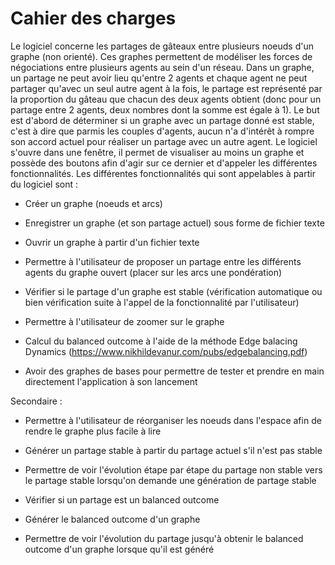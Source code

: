 # Cahier des charges

Le logiciel concerne les partages de gâteaux entre plusieurs noeuds d'un graphe (non orienté). Ces graphes permettent de modéliser les forces de négociations entre plusieurs agents au sein d'un réseau. Dans un graphe, un partage ne peut avoir lieu qu'entre 2 agents et chaque agent ne peut partager qu'avec un seul autre agent à la fois, le partage est représenté par la proportion du gâteau que chacun des deux agents obtient (donc pour un partage entre 2 agents, deux nombres dont la somme est égale à 1). Le but est d'abord de déterminer si un graphe avec un partage donné est stable, c'est à dire que parmis les couples d'agents, aucun n'a d'intérêt à rompre son accord actuel pour réaliser un partage avec un autre agent. Le logiciel s'ouvre dans une fenêtre, il permet de visualiser au moins un graphe et possède des boutons afin d'agir sur ce dernier et d'appeler les différentes fonctionnalités.
Les différentes fonctionnalités qui sont appelables à partir du logiciel sont :

- Créer un graphe (noeuds et arcs)

- Enregistrer un graphe (et son partage actuel) sous forme de fichier texte

- Ouvrir un graphe à partir d'un fichier texte

- Permettre à l'utilisateur de proposer un partage entre les différents agents du graphe ouvert (placer sur les arcs une pondération)

- Vérifier si le partage d'un graphe est stable (vérification automatique ou bien vérification suite à l'appel de la fonctionnalité par l'utilisateur)

- Permettre à l'utilisateur de zoomer sur le graphe

- Calcul du balanced outcome à l'aide de la méthode Edge balacing Dynamics (https://www.nikhildevanur.com/pubs/edgebalancing.pdf)

- Avoir des graphes de bases pour permettre de tester et prendre en main directement l'application à son lancement

Secondaire :

- Permettre à l'utilisateur de réorganiser les noeuds dans l'espace afin de rendre le graphe plus facile à lire

- Générer un partage stable à partir du partage actuel s'il n'est pas stable

- Permettre de voir l'évolution étape par étape du partage non stable vers le partage stable lorsqu'on demande une génération de partage stable

- Vérifier si un partage est un balanced outcome

- Générer le balanced outcome d'un graphe

- Permettre de voir l'évolution du partage jusqu'à obtenir le balanced outcome d'un graphe lorsque qu'il est généré

